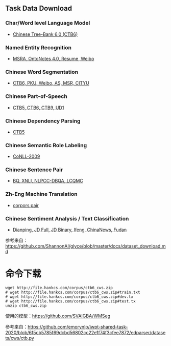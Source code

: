 ## Task Data Download 


### Char/Word level Language Model 
* [Chinese Tree-Bank 6.0 (CTB6)](https://drive.google.com/open?id=1YneRnrqRiRXrb6BoURQuR86yxEaU6LMw)


### Named Entity Recognition 
* [MSRA, OntoNotes 4.0, Resume, Weibo](https://drive.google.com/open?id=1mDKkc2-8e4wXAuAnGiZMHI59UgVbl1q4)


### Chinese Word Segmentation 
* [CTB6, PKU, Weibo, AS, MSR, CITYU](https://drive.google.com/open?id=1AMGztHNygIGuDdfK_zEpq5P3r4dCIdGy)


### Chinese Part-of-Speech 
* [CTB5, CTB6, CTB9, UD1](https://drive.google.com/file/d/1297z7s9QDNL9i_9gLXsu9UnpC8X0e63b/view?usp=sharing)


### Chinese Dependency Parsing 
* [CTB5](https://drive.google.com/open?id=1PVcVmzfOA9XolUMPC9RqdhNy_R37QvdP)


### Chinese Semantic Role Labeling 
* [CoNLL-2009](https://drive.google.com/open?id=1NVF9EBub6cAyMD2qiwZmi0vPfp2ZOV4q)


### Chinese Sentence Pair 
* [BQ, XNLI, NLPCC-DBQA, LCQMC](https://drive.google.com/file/d/1Rxn7QrYcqODGN8N5jERk7OHi7Es8K7ba/view?usp=sharing)


### Zh-Eng Machine Translation 
* [corpors pair](https://drive.google.com/open?id=14oLhasCr20nAigCxLvBb4cG2Cz5L4vhk)


### Chinese Sentiment Analysis / Text Classification 
* [Dianping, JD Full, JD Binary, Ifeng, ChinaNews, Fudan](https://drive.google.com/open?id=1Es8c9xwAjgXDBtbqMigrQ5nAFMNH0GLE)

参考来自：https://github.com/ShannonAI/glyce/blob/master/docs/dataset_download.md





# 命令下载
```
wget http://file.hankcs.com/corpus/ctb6_cws.zip
# wget http://file.hankcs.com/corpus/ctb6_cws.zip#train.txt
# wget http://file.hankcs.com/corpus/ctb6_cws.zip#dev.tx
# wget http://file.hankcs.com/corpus/ctb6_cws.zip#test.tx
unzip ctb6_cws.zip
```


使用的模型：https://github.com/SVAIGBA/WMSeg

参考来自：https://github.com/emorynlp/iwpt-shared-task-2020/blob/6f5cb5785f69dcbd56802cc22e1f74f3cfee7872/edparser/datasets/cws/ctb.py
